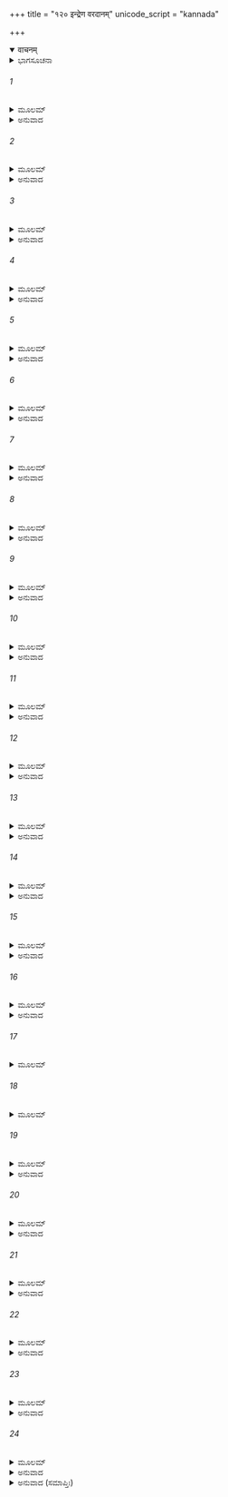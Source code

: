 +++
title = "१२० इन्द्रेण वरदानम्"
unicode_script = "kannada"

+++
<details open><summary>वाचनम्</summary>

<div class="audioEmbed"  caption="श्रीराम-हरिसीताराममूर्ति-घनपाठिभ्यां वचनम्" src="https://archive.org/download/Ramayana-recitation-Sriram-harisItArAmamUrti-Ghanapaati-v2/Kanda_6/Kanda_6_YK-120-Indra_s_boon_to_Rama_0.mp3"></div>
</details>



<details><summary>ಭಾಗಸೂಚನಾ</summary>

ಶ್ರೀರಾಮನ ಕೋರಿಕೆಯಂತೆ ಇಂದ್ರನು ಸತ್ತುಹೋದ ವಾನರರನ್ನು ಬದುಕಿಸಿದುದು, ದೇವತೆಗಳ ಪ್ರಯಾಣ ಮತ್ತು ವಾನರ ಸೈನ್ಯದ ವಿಶ್ರಾಂತಿ
</details>

###### 1


<details><summary>ಮೂಲಮ್</summary>

ಪ್ರತಿಪ್ರಯಾತೇ ಕಾಕುತ್ಸ್ಥೇ ಮಹೇಂದ್ರಃ ಪಾಕಶಾಸನಃ ।  
ಅಬ್ರವೀತ್ಪರಮಪ್ರಿತೋ ರಾಘವಂ ಪ್ರಾಂಜಲಿಂ ಸ್ಥಿತಮ್ ॥
</details>

<details><summary>ಅನುವಾದ</summary>

ಮಹಾರಾಜಾ ದಶರಥನು ಮರಳಿ ಹೋದಾಗ ಪಾಕ ಶಾಸನ ಇಂದ್ರನು ಅತ್ಯಂತ ಸುಪ್ರೀತನಾಗಿ ಕೈಮುಗಿದು ನಿಂತಿದ್ದ ಶ್ರೀರಘುನಾಥನಲ್ಲಿ ಇಂತೆಂದನು.॥1॥
</details>

###### 2


<details><summary>ಮೂಲಮ್</summary>

ಅಮೋಘಂ ದರ್ಶನಂ ರಾಮ ತವಾಸ್ಮಾಕಂ ನರರ್ಷಭ ।  
ಪ್ರೀತಿಯುಕ್ತಾಃ ಸ್ಮ ತೇನ ತ್ವಂ ಬ್ರೂಹಿ ಯನ್ಮನಸೇಪ್ಸಿತಮ್ ॥
</details>

<details><summary>ಅನುವಾದ</summary>

ನರಶ್ರೇಷ್ಠ ಶ್ರೀರಾಮಾ! ನಿಮಗೆ ನಮ್ಮ ದರ್ಶನವಾದುದು ವ್ಯರ್ಥವಾಗಬಾರದು. ನಾನು ನಿನ್ನ ಮೇಲೆ ಬಹಳ ಪ್ರಸನ್ನ ನಾಗಿದ್ದೇವೆ. ಅದಕ್ಕಾಗಿ ನಿನ್ನ ಮನಸ್ಸಿನಲ್ಲಿರುವ ಇಚ್ಛೆಯನ್ನು ನನ್ನಲ್ಲಿ ಕೇಳು.॥2॥
</details>

###### 3


<details><summary>ಮೂಲಮ್</summary>

ಏವಮುಕ್ತೋ ಮಹೇಂದ್ರೇಣಪ್ರಸನ್ನೇನ ಮಹಾತ್ಮನಾ ।  
ಸುಪ್ರಸನ್ನ ಮನಾ ಹೃಷ್ಟೋ ವಚನಂ ಪ್ರಾಹ ರಾಘವಃ ॥
</details>

<details><summary>ಅನುವಾದ</summary>

ಮಹಾತ್ಮಾ ಇಂದ್ರನು ಪರಮ ಪ್ರೀತನಾಗಿ ಹೀಗೆ ಹೇಳಿದಾಗ ಶ್ರೀರಾಮನ ಮನಸ್ಸಿಗೆ ತುಂಬಾ ಸಂತೋಷವಾಯಿತು. ಅವನು ಹರ್ಷಗೊಂಡು ಹೇಳಿದನು.॥3॥
</details>

###### 4


<details><summary>ಮೂಲಮ್</summary>

ಯದಿ ಪ್ರೀತಿಃ ಸಮುತ್ಪನ್ನಾ ಮಯಿ ತೇ ವಿಬುಧೇಶ್ವರ ।  
ವಕ್ಷ್ಯಾಮಿ ಕುರು ಮೇ ಸತ್ಯಂ ವಚನಂ ವದತಾಂವರ ॥
</details>

<details><summary>ಅನುವಾದ</summary>

ವಾಗ್ಮಿಗಳಲ್ಲಿ ಶ್ರೇಷ್ಠ ದೇವೇಶ್ವರನೇ! ನೀನು ನನ್ನ ಮೇಲೆ ಪ್ರಸನ್ನನಾಗಿದ್ದರೆ ನನ್ನ ಒಂದು ಪ್ರಾರ್ಥನೆ ಇದೆ. ನೀನು ನನ್ನ ಪ್ರಾರ್ಥನೆಯನ್ನು ಸಲಗೊಳಿಸು.॥4॥
</details>

###### 5


<details><summary>ಮೂಲಮ್</summary>

ಮಮ ಹೇತೋಃ ಪರಾಕ್ರಾಂತಾ ಯೇ ಗತಾ ಯಮಸಾದನಮ್ ।  
ತೇ ಸರ್ವೇ ಜೀವಿತಂ ಪ್ರಾಪ್ಯ ಸಮುತ್ತಿಷ್ಠಂತು ವಾನರಾಃ ॥
</details>

<details><summary>ಅನುವಾದ</summary>

ನನಗಾಗಿ ಯುದ್ಧದಲ್ಲಿ ಪರಾಕ್ರಮ ತೋರಿ ಯಮಲೋಕಕ್ಕೆ ಹೋದ ಎಲ್ಲ ವಾನರರು ಜೀವಂತರಾಗಿ ಎದ್ದು ನಿಲ್ಲಲಿ.॥5॥
</details>

###### 6


<details><summary>ಮೂಲಮ್</summary>

ಮತ್ಕೃತೇ ವಿಪ್ರಯುಕ್ತಾ ಯೇ ಪುತ್ರೈರ್ದಾರೈಶ್ಚ ವಾನರಾಃ ।  
ತಾನ್ಪ್ರೀತಮನಸಃ ಸರ್ವಾನ್ದೃಷ್ಟು ಮಿಚ್ಛಾಮಿಮಾನದ ॥
</details>

<details><summary>ಅನುವಾದ</summary>

ಮಾನದ! ಯಾವ ವಾನರರು ನನಗಾಗಿ ತಮ್ಮ ಪತ್ನೀ-ಪುತ್ರರಿಂದ ಅಗಲಿರುವರೋ, ಅವರೆಲ್ಲರನ್ನು ಪ್ರಸನ್ನಚಿತ್ತರಾಗಿ ನೋಡಲು ನಾನು ಬಯಸುತ್ತಿರುವೆನು.॥6॥
</details>

###### 7


<details><summary>ಮೂಲಮ್</summary>

ವಿಕ್ರಾಂತಾ ಶ್ಚಾಪಿ ಶೂರಾಶ್ಚ ನ ಮೃತ್ಯುಂ ಗಣಯಂತಿ ಚ ।  
ಕೃತಯತ್ನಾ ವಿಪನ್ನಾಶ್ಚ ಜೀವಯೈತಾನ್ಪುರಂದರ ॥
</details>

<details><summary>ಅನುವಾದ</summary>

ಪುರಂದರ! ಅವರು ಪರಾಕ್ರಮಿ ಮತ್ತು ಶೂರವೀರರಾಗಿದ್ದರು ಮತ್ತು ಮೃತ್ಯುವನ್ನು ಪರಿಗಣಿಸುತ್ತಿರಲಿಲ್ಲ. ಅವರು ನನಗಾಗಿ ಬಹಳ ಪ್ರಯತ್ನ ಮಾಡಿರುವರು ಹಾಗೂ ಕೊನೆಗೆ ಕಾಲ ವಶರಾದರು. ನೀನು ಅವರೆಲ್ಲರನ್ನು ಬದುಕಿಸು.॥7॥
</details>

###### 8


<details><summary>ಮೂಲಮ್</summary>

ಮತ್ಪ್ರಿಯೇಷ್ವಭಿರಕ್ತಾಶ್ಚ ನ ಮೃತ್ಯುಂ ಗಣಯಂತಿ ಯೇ ।  
ತ್ವತ್ಪ್ರಸಾದಾತ್ಸಮೇಯುಸ್ತೇ ವರಮೇತಮಹಂ ವೃಣೇ ॥
</details>

<details><summary>ಅನುವಾದ</summary>

ನನ್ನ ಪ್ರಿಯವನ್ನು ಮಾಡಲು ತೊಡಗಿದ್ದು, ಮೃತ್ಯುವನ್ನು ಎಣಿಸದೆ ಇರುವ ವಾನರರೆಲ್ಲರೂ ನಿನ್ನ ಕೃಪೆಯಿಂದ ಪುನಃ ನನ್ನೊಂದಿಗೆ ಸೇರಿಕೊಳ್ಳಲಿ; ಈ ವರವನ್ನು ನಾನು ಬಯಸುತ್ತಿದ್ದೇನೆ.॥8॥
</details>

###### 9


<details><summary>ಮೂಲಮ್</summary>

ನೀರುಜೋ ನಿರ್ವ್ರಣಾಂಶ್ಚೈವ ಸಂಪನ್ನ ಬಲಪೌರುಷಾನ್ ।  
ಗೋಲಾಂಗೂಲಾಂಸ್ತಥೈರ್ಕ್ಷಾಂಶ್ಚದ್ರೃಷ್ಟುಮಿಚ್ಛಾಮಿ ಮಾನದ ॥
</details>

<details><summary>ಅನುವಾದ</summary>

ಮಾನದ ದೇವರಾಜನೇ! ಈ ವಾನರ, ಗೋಲಾಂಗುಲ, ಕರಡಿ ಇವರನ್ನು ನಿರೋಗಿ, ವ್ರಣಹೀನ, ಬಲಪೌರುಷಗಳಿಂದ ಸಂಪನ್ನರಾಗಿ ನೋಡಲು ನಾನು ಬಯಸುತ್ತಿರುವೆನು.॥9॥
</details>

###### 10


<details><summary>ಮೂಲಮ್</summary>

ಅಕಾಲೇ ಚಾಪಿ ಪುಷ್ಪಾಣಿ ಮೂಲಾನಿ ಚ ಫಲಾನಿ ಚ ।  
ನದ್ಯಶ್ಚ ವಿಮಲಾಸ್ತತ್ರ ತಿಷ್ಠೇಯುರ್ಯತ್ರ ವಾನರಾಃ ॥
</details>

<details><summary>ಅನುವಾದ</summary>

ಈ ವಾನರರು ಇರುವಲ್ಲಿ ಅಕಾಲದಲ್ಲಿಯೂ ಫಲ-ಮೂಲ-ಪುಷ್ಪಗಳಿಂದ ಸಮೃದ್ಧವಾಗಲಿ ಹಾಗೂ ನಿರ್ಮಲ ನೀರುಳ್ಳ ನದಿಗಳು ಹರಿಯುತ್ತಿರಲಿ.॥10॥
</details>

###### 11


<details><summary>ಮೂಲಮ್</summary>

ಶ್ರುತ್ವಾ ತು ವಚನಂ ತಸ್ಯ ರಾಘವಸ್ಯ ಮಹಾತ್ಮನಃ ।  
ಮಹೇಂದ್ರಃ ಪ್ರತ್ಯುವಾಚೇದಂ ವಚನಂ ಪ್ರೀತಿ ಸಂಯುತಮ್ ॥
</details>

<details><summary>ಅನುವಾದ</summary>

ಮಹಾತ್ಮಾ ರಾಘವನ ಈ ಮಾತನ್ನು ಕೇಳಿ ಮಹೇಂದ್ರನು ಸಂತೋಷದಿಂದ ಉತ್ತರಿಸಿದನು.॥11॥
</details>

###### 12


<details><summary>ಮೂಲಮ್</summary>

ಮಹಾನಯಂ ವರಸ್ತಾತ ತ್ವಯೋಕ್ತೋ ರಘೂತ್ತಮ ।  
ದ್ವಿರ್ಮಯಾ ನೋಕ್ತಪೂರ್ವಂ ಚ ತಸ್ಮಾದೇತದ್ಭವಿಷ್ಯತಿ ॥
</details>

<details><summary>ಅನುವಾದ</summary>

ಅಯ್ಯಾ ರಘುವಂಶ ವಿಭೂಷಣ! ನೀನು ದೊಡ್ಡ ವರವನ್ನೇ ಕೇಳಿರುವೆ; ಆದರೆ ನಾನು ಎಂದೂ ಎರಡಾಡಲಿಲ್ಲ; ಆದ್ದರಿಂದ ಈ ವರವನ್ನು ಅವಶ್ಯವಾಗಿ ಸಫಲಗೊಳಿಸುವನು.॥12॥
</details>

###### 13


<details><summary>ಮೂಲಮ್</summary>

ಸಮುತ್ತಿಷ್ಠಂತು ತೇ ಸರ್ವೇ ಹತಾ ಯೇ ಯುಧಿ ರಾಕ್ಷಸೈಃ ।  
ಋಕ್ಷಾಶ್ಚ ಸಹ ಗೋಪುಚ್ಛೈರ್ನಿಕೃತ್ತಾನನಬಾಹವಃ ॥
</details>

<details><summary>ಅನುವಾದ</summary>

ಯುದ್ಧದಲ್ಲಿ ಹತರಾದ ಮತ್ತು ರಾಕ್ಷಸರು ಮಸ್ತಕ, ಭುಜಗಳನ್ನು ಕತ್ತರಿಸಿ ಹಾಕಿದ ಎಲ್ಲ ವಾನರರು, ಕರಡಿಗಳು, ಗೋಲಾಂಗೂಲರು ಜೀವಂತರಾಗಲಿ.॥13॥
</details>

###### 14


<details><summary>ಮೂಲಮ್</summary>

ನೀರುಜೋ ನಿರ್ವ್ರಣಾಶ್ಚೈವ ಸಂಪನ್ನ ಬಲಪೌರುಷಾಃ ।  
ಸಮುತ್ಥಾಸ್ಯಂತಿ ಹರಯಃ ಸುಪ್ತಾ ನಿದ್ರಾಕ್ಷಯೇ ಯಥಾ ॥
</details>

<details><summary>ಅನುವಾದ</summary>

ನಿದ್ದೆಯಿಂದ ಎದ್ದ ಮನುಷ್ಯರಂತೆ ಆ ಎಲ್ಲ ವಾನರರು ನಿರೋಗಿ, ವ್ರಣಹೀನ, ಬಲ-ಪೌರುಷಗಳಿಂದ ಸಂಪನ್ನರಾಗಿ ಎದ್ದು ಕುಳಿತುಕೊಳ್ಳುವರು.॥14॥
</details>

###### 15


<details><summary>ಮೂಲಮ್</summary>

ಸುಹೃದ್ಭಿರ್ಬಾಂಧವೈಶ್ಚೈವ ಜ್ಞಾತಿಭಿಃ ಸ್ವಜನೇನ ಚ ।  
ಸರ್ವ ಏವ ಸಮೇಷ್ಯಂತಿ ಸಂಯುಕ್ತಾಃ ಪರಯಾ ಮುದಾ ॥
</details>

<details><summary>ಅನುವಾದ</summary>

ಎಲ್ಲರು ಪರಮಾನಂದದಿಂದ ಕೂಡಿಕೊಂಡು, ತಮ್ಮ ಸುಹೃದ, ಬಾಂಧವ, ಜ್ಞಾತಿ ಬಂಧುಗಳು ಹಾಗೂ ಸ್ವಜನರನ್ನು ಕೂಡಿ ಕೊಳ್ಳುವರು.॥15॥
</details>

###### 16


<details><summary>ಮೂಲಮ್</summary>

ಅಕಾಲೇ ಪುಷ್ಪಶಬಲಾಃ ಫಲವಂತಶ್ಚ ಪಾದಪಾಃ ।  
ಭವಿಷ್ಯಂತಿ  ಮಹೇಷ್ವಾಸ  ನದ್ಯಶ್ಚ ಸಲಿಲಾಯುತಾಃ ॥
</details>

<details><summary>ಅನುವಾದ</summary>

ಮಹಾಧನುರ್ಧರ ವೀರ! ಈ ವಾನರರು ಇರುವಲ್ಲಿ ಅಸಮಯದಲ್ಲಿಯೂ ವೃಕ್ಷಗಳು ಫಲ-ಪುಷ್ಪಭರಿತವಾಗಿರುವವು ಮತ್ತು ನದಿಗಳು ನೀರಿನಿಂದ ತುಂಬಿರುವವು.॥16॥
</details>

###### 17


<details><summary>ಮೂಲಮ್</summary>

ಸವ್ರಣೈಃ ಪ್ರಥಮಂ ಗಾತ್ರೈರಿದಾನೀಂ ರ್ನಿರ್ವ್ರಣೈಃ ಸಮೈಃ ।  
ತತಃ ಸಮುತ್ಥಿತಾಃ ಸರ್ವೇ ಸುಪ್ತ್ವೇವ ಹರಿಸತ್ತಮಾಃ ॥
</details>

###### 18


<details><summary>ಮೂಲಮ್</summary>

ಬಭೂವುರ್ವಾನರಾಃ ಸರ್ವೇ ಕಿಂತ್ವೇತದಿತಿ ವಿಸ್ಮಿತಾಃ ।  
ಕಾಕುತ್ಸ್ಥಂ ಪರಿಪೂರ್ಣಾರ್ಥಂ ದೃಷ್ಟ್ವಾ ಸರ್ವೇ ಸುರೋತ್ತಮಾಃ ॥
</details>

###### 19


<details><summary>ಮೂಲಮ್</summary>

ಅಬ್ರುವನ್ ಪರಮಪ್ರೀತಾಃ ಸ್ತುತ್ವಾ ರಾಮಂ ಸಹಲಕ್ಷ್ಮಣಮ್ ।  
ಗಚ್ಛಾಯೋಧ್ಯಾಮಿತೋ ರಾಜನ್ ವಿಸರ್ಜಯ ಚವಾನರಾನ್ ॥
</details>

<details><summary>ಅನುವಾದ</summary>

ಅವರು ಹೀಗೆ ಜೀವಂತಗೊಂಡಿರುವುದನ್ನು ನೋಡಿ ಎಲ್ಲ ವಾನರರು ಆಶ್ಚರ್ಯಚಕಿತರಾಗಿ ಇದೇನಾಯಿತು? ಎಂದು ಹೇಳತೊಡಗಿದರು. ಸಫಲ ಮನೋರಥವಾದ ಶ್ರೀರಾಮಚಂದ್ರನನ್ನು ನೋಡಿ ಸಮಸ್ತ ಶ್ರೇಷ್ಠದೇವತೆಗಳು ಅತ್ಯಂತ ಪ್ರಸನ್ನರಾಗಿ ಲಕ್ಷ್ಮಣಸಹಿತ ಶ್ರೀರಾಮನನ್ನು ಸ್ತುತಿಸುತ್ತಾ ಹೇಳಿದರು- ರಾಜನೇ! ಈಗ ನೀವು ಅಯ್ಯೋಧ್ಯೆಗೆ ತೆರಳಿರಿ ಹಾಗೂ ಸಮಸ್ತವಾನರರನ್ನು ಬೀಳ್ಕೊಡಿರಿ.॥17-19॥
</details>

###### 20


<details><summary>ಮೂಲಮ್</summary>

ಮೈಥಿಲೀಂ ಸಾಂತ್ವಯಸ್ವೈನಾಮನುರಕ್ತಾಂ ಯಶಸ್ವಿನೀಮ್ ।  
ಭ್ರಾತರಂ ಭರತಂ ಪಶ್ಯ ತ್ವಚ್ಛೋಕಾದ್ ವ್ರತಧಾರಿಣಮ್ ॥
</details>

<details><summary>ಅನುವಾದ</summary>

ಈ ಮಿಥಿಲೇಶಕುಮಾರಿ ಯಶಸ್ವಿನಿ ಸೀತೆಯು ನಿಮ್ಮಲ್ಲಿ ಅನುರಾಗವಿಟ್ಟಿರುವಳು. ಆಕೆಯನ್ನು ಸಾಂತ್ವನಪಡಿಸಿರಿ. ತಮ್ಮನಾದ ಭರತನು ನಿಮ್ಮ ಶೋಕದಿಂದ ಪೀಡಿತನಾಗಿ ವ್ರತಸ್ಥನಾಗಿದ್ದಾನೆ; ಆದ್ದರಿಂದ ಅವನನ್ನು ಭೆಟ್ಟಿಯಾಗಿರಿ.॥20॥
</details>

###### 21


<details><summary>ಮೂಲಮ್</summary>

ಶತ್ರುಘ್ನಂ ಚ ಮಹಾತ್ಮಾನಂ ಮಾತೃಃ ಸರ್ವಾಃ ಪರಂತಪ ।  
ಅಭಿಷೇಚಯಚಾತ್ಮಾನಂ ಪೌರಾನ್ಗತ್ವಾ ಪ್ರಹರ್ಷಯ ॥
</details>

<details><summary>ಅನುವಾದ</summary>

ಪರಂತಪ! ಮಹಾತ್ಮಾ ಶತ್ರುಘ್ನ ಹಾಗೂ ಸಮಸ್ತ ತಾಯಂದಿರನ್ನು ನೀವು ಹೋಗಿ ಭೆಟ್ಟಿಯಾಗಿರಿ. ತನ್ನ ಪಟ್ಟಾಭಿಷೇಕ ಮಾಡಿಸಿಕೊಂಡು ಪುರವಾಸಿಗಳನ್ನು ಹರ್ಷಗೊಳಿಸಿರಿ.॥21॥
</details>

###### 22


<details><summary>ಮೂಲಮ್</summary>

ಏವಮುಕ್ತ್ವಾ ಸಹಸ್ರಾಕ್ಷೋ ರಾಮಂ ಸೌಮಿತ್ರಿಣಾ ಸಹ ।  
ವಿಮಾನೈಃ ಸೂರ್ಯಸಂಕಾಶೈರ್ಯಯೌ ಹೃಷ್ಟಃ ಸುರೈಃ ಸಹ ॥
</details>

<details><summary>ಅನುವಾದ</summary>

ಶ್ರೀರಾಮ-ಲಕ್ಷ್ಮಣರಲ್ಲಿ ಹೀಗೆ ಹೇಳಿ ದೇವೇಂದ್ರನು ಎಲ್ಲ ದೇವತೆಗಳೊಂದಿಗೆ ಸೂರ್ಯತುಲ್ಯ ತೇಜಸ್ವೀ ವಿಮಾನಗಳ ಮೂಲಕ ಸಂತೋಷದಿಂದ ತಮ್ಮ ಲೋಕಕ್ಕೆ ತೆರಳಿದರು.॥22॥
</details>

###### 23


<details><summary>ಮೂಲಮ್</summary>

ಅಭಿವಾದ್ಯ ಚ ಕಾಕುತ್ಸ್ಥಃ ಸರ್ವಾಂಸ್ತಾಂಸ್ತ್ರಿದಶೋತ್ತಮಾನ್ ।  
ಲಕ್ಷ್ಮಣೇನ ಸಹ ಭ್ರಾತ್ರಾ ವಾಸಮಾಜ್ಞಾಪಯತ್ತದಾ ॥
</details>

<details><summary>ಅನುವಾದ</summary>

ಆ ಸಮಸ್ತ ದೇವತೆಗಳಿಗೆ ನಮಸ್ಕರಿಸಿ ಲಕ್ಷ್ಮಣ ಸಹಿತ ಶ್ರೀರಾಮನು ಎಲ್ಲರಿಗೆ ವಿಶ್ರಮಿಸುವಂತೆ ಆಜ್ಞಾಪಿಸಿದನು.॥23॥
</details>

###### 24


<details><summary>ಮೂಲಮ್</summary>

ತತಸ್ತು ಸಾ ಲಕ್ಷ್ಮಣರಾಮಪಾಲಿತಾ  
ಮಹಾಚಮೂರ್ಹೃಷ್ಟಜನಾ ಯಶಸ್ವಿನೀ ।  
ಶ್ರಿಯಾ ಜ್ವಲಂತೀ ವಿರರಾಜ ಸರ್ವತೋ  
ನಿಶಾ ಪ್ರಣೀತೇವ ಹಿ ಶೀತರಶ್ಮಿನಾ ॥
</details>

<details><summary>ಅನುವಾದ</summary>

ಶ್ರೀರಾಮ-ಲಕ್ಷ್ಮಣರಿಂದ ಸುರಕ್ಷಿತ ಹಾಗೂ ಹೃಷ್ಟ-ಪುಷ್ಟವಾದ, ಯಶಸ್ವೀ ವಿಶಾಲ ವಾನರ ಸೈನ್ಯವು ಚಂದ್ರನ ಬೆಳದಿಂಗಳಿಂದ ಶೋಭಿಸುವ ರಾತ್ರಿಯಂತೆ ಅದ್ಭುತ ಶೋಭಾಸಂಪನ್ನವಾಗಿ ವಿರಾಜಿಸುತ್ತಿತ್ತು.॥24॥
</details>

<details><summary>ಅನುವಾದ (ಸಮಾಪ್ತಿಃ)</summary>

ಶ್ರೀವಾಲ್ಮೀಕಿ ವಿರಚಿತ ಆರ್ಷರಾಮಾಯಣ ಆದಿಕಾವ್ಯದ ಯುದ್ಧಕಾಂಡದಲ್ಲಿ ನೂರಇಪ್ಪತ್ತನೆಯ ಸರ್ಗ ಪೂರ್ಣವಾಯಿತು.॥120॥
</details>
